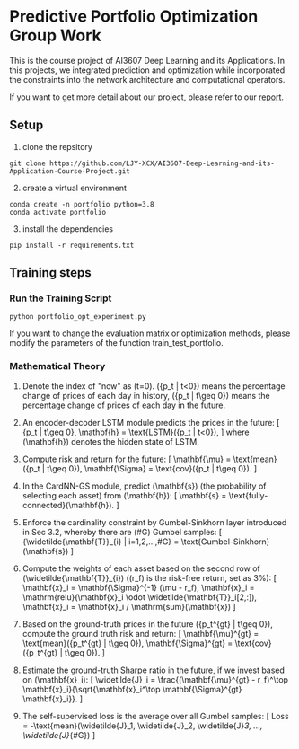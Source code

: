 # Predictive Portfolio Optimization Group Work

This is the course project of AI3607 Deep Learning and its Applications. In this projects, we integrated prediction and optimization while incorporated the constraints into the network architecture and computational operators.

If you want to get more detail about our project, please refer to our [report](./DL_final_project.pdf).

## Setup

1. clone the repsitory
```
git clone https://github.com/LJY-XCX/AI3607-Deep-Learning-and-its-Application-Course-Project.git
```
2. create a virtual environment 
```
conda create -n portfolio python=3.8
conda activate portfolio
```
3. install the dependencies
```
pip install -r requirements.txt
```

## Training steps
### Run the Training Script
```
python portfolio_opt_experiment.py
```
If you want to change the evaluation matrix or optimization methods, please modify the parameters of the function train_test_portfolio.

### Mathematical Theory


1. Denote the index of "now" as \(t=0\). \(\{p_t | t<0\}\) means the percentage change of prices of each day in history, \(\{p_t | t\geq 0\}\) means the percentage change of prices of each day in the future.

2. An encoder-decoder LSTM module predicts the prices in the future:
   \[
   \{p_t | t\geq 0\}, \mathbf{h} = \text{LSTM}(\{p_t | t<0\}),
   \]
   where \(\mathbf{h}\) denotes the hidden state of LSTM.

3. Compute risk and return for the future:
   \[
   \mathbf{\mu} = \text{mean}(\{p_t | t\geq 0\}), \mathbf{\Sigma} = \text{cov}(\{p_t | t\geq 0\}).
   \]

4. In the CardNN-GS module, predict \(\mathbf{s}\) (the probability of selecting each asset) from \(\mathbf{h}\):
   \[
   \mathbf{s} = \text{fully-connected}(\mathbf{h}).
   \]

5. Enforce the cardinality constraint by Gumbel-Sinkhorn layer introduced in Sec 3.2, whereby there are \(\#G\) Gumbel samples:
   \[
   \{\widetilde{\mathbf{T}}_{i} | i=1,2,...,\#G\} = \text{Gumbel-Sinkhorn}(\mathbf{s})
   \]

6. Compute the weights of each asset based on the second row of \(\widetilde{\mathbf{T}}_{i}\) (\(r_f\) is the risk-free return, set as 3%):
   \[
   \mathbf{x}_i = \mathbf{\Sigma}^{-1} (\mu - r_f), \mathbf{x}_i = \mathrm{relu}(\mathbf{x}_i \odot \widetilde{\mathbf{T}}_i[2,:]), \mathbf{x}_i = \mathbf{x}_i / \mathrm{sum}(\mathbf{x})
   \]

7. Based on the ground-truth prices in the future \(\{p_t^{gt} | t\geq 0\}\), compute the ground truth risk and return:
   \[
   \mathbf{\mu}^{gt} = \text{mean}(\{p_t^{gt} | t\geq 0\}), \mathbf{\Sigma}^{gt} = \text{cov}(\{p_t^{gt} | t\geq 0\}).
   \]

8. Estimate the ground-truth Sharpe ratio in the future, if we invest based on \(\mathbf{x}_i\):
   \[
   \widetilde{J}_i = \frac{(\mathbf{\mu}^{gt} - r_f)^\top \mathbf{x}_i}{\sqrt{\mathbf{x}_i^\top \mathbf{\Sigma}^{gt} \mathbf{x}_i}}.
   \]

9. The self-supervised loss is the average over all Gumbel samples:
   \[
   Loss = -\text{mean}(\widetilde{J}_1, \widetilde{J}_2, \widetilde{J}_3, ..., \widetilde{J}_{\#G})
   \]
